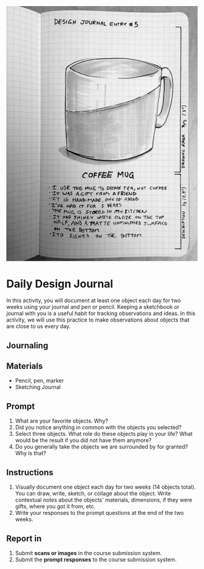 ![Design journal](/assets/design-journal@2x.jpg)

# Daily Design Journal

In this activity, you will document at least one object each day for two weeks using your journal and pen or pencil. Keeping a sketchbook or journal with you is a useful habit for tracking observations and ideas. In this activity, we will use this practice to make observations about objects that are close to us every day.

## Journaling

## Materials

* Pencil, pen, marker
* Sketching Journal

## Prompt

1. What are your favorite objects. Why?
2. Did you notice anything in common with the objects you selected?
3. Select three objects. What role do these objects play in your life? What would be the result if you did not have them anymore?
4. Do you generally take the objects we are surrounded by for granted? Why is that?

## Instructions

1. Visually document one object each day for two weeks \(14 objects total\). You can draw, write, sketch, or collage about the object. Write contextual notes about the objects' materials, dimensions, if they were gifts, where you got it from, etc.
2. Write your responses to the prompt questions at the end of the two weeks.

## Report in

1. Submit **scans or images** in the course submission system.
2. Submit the **prompt responses** to the course submission system.



